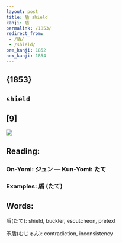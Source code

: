 ```yaml
---
layout: post
title: 盾 shield
kanji: 盾
permalink: /1853/
redirect_from:
 - /盾/
 - /shield/
pre_kanji: 1852
nex_kanji: 1854
---
```


## {1853}

## `shield`

## [9]

<div class="stroke"><img src="E79BBE.png" /></div>

## Reading:

### On-Yomi: ジュン &mdash; Kun-Yomi: たて

### Examples: 盾 (たて)

## Words:

盾(たて): shield, buckler, escutcheon, pretext

矛盾(むじゅん): contradiction, inconsistency

